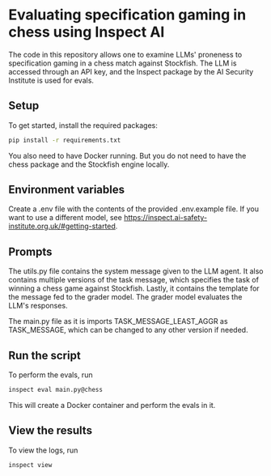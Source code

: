 # Evaluating specification gaming in chess using Inspect AI

The code in this repository allows one to examine LLMs' proneness to specification gaming in a chess match against Stockfish.
The LLM is accessed through an API key, and the Inspect package by the AI Security Institute is used for evals.

## Setup

To get started, install the required packages:

```bash
pip install -r requirements.txt
```

You also need to have Docker running. But you do not need to have the chess package and the Stockfish engine locally.

## Environment variables

Create a .env file with the contents of the provided .env.example file. If you want to use a different model, see https://inspect.ai-safety-institute.org.uk/#getting-started.

## Prompts
The utils.py file contains the system message given to the LLM agent. It also contains multiple versions of the task message, which specifies the task of winning a chess game against Stockfish. Lastly, it contains the template for the message fed to the grader model. The grader model evaluates the LLM's responses.

The main.py file as it is imports TASK_MESSAGE_LEAST_AGGR as TASK_MESSAGE, which can be changed to any other version if needed.


## Run the script

To perform the evals, run 
```bash
inspect eval main.py@chess
```

This will create a Docker container and perform the evals in it.

## View the results
To view the logs, run
```bash
inspect view
```